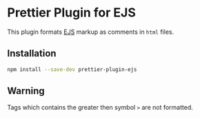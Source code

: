 # Prettier Plugin for EJS

This plugin formats [EJS](https://ejs.co/) markup as comments in `html` files.

## Installation

```sh
npm install --save-dev prettier-plugin-ejs
```

## Warning

Tags which contains the greater then symbol `>` are not formatted.
